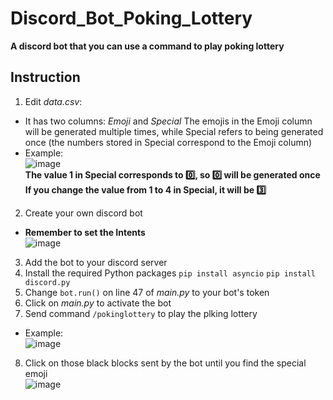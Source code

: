 # Discord_Bot_Poking_Lottery
**A discord bot that you can use a command to play poking lottery**

## Instruction
1. Edit *data.csv*:
 * It has two columns:
     *Emoji* and *Special*
      The emojis in the Emoji column will be generated multiple times, while Special refers to being generated once (the         numbers stored in Special correspond to the Emoji column)
 * Example:  
      ![image](https://github.com/hangjeff/Discord_Bot_Poking_Lottery/assets/163969474/d90186a8-3958-48f0-a384-ed0399561a0b)  
        **The value 1 in Special corresponds to :zero:, so :zero: will be generated once**  
        **If you change the value from 1 to 4 in Special, it will be :three:**
2. Create your own discord bot
 * **Remember to set the Intents**  
     ![image](https://github.com/hangjeff/Discord_Bot_Poking_Lottery/assets/163969474/8a449f12-2fb8-4499-b4e9-fec219c18e85)
3.  Add the bot to your discord server
4. Install the required Python packages
   ``pip install asyncio``
   ``pip install discord.py``
5. Change ``bot.run()`` on line 47 of *main.py* to your bot's token
6. Click on *main.py* to activate the bot
7. Send command ``/pokinglottery`` to play the plking lottery
 * Example:  
      ![image](https://github.com/hangjeff/Discord_Bot_Poking_Lottery/assets/163969474/821e1b67-2402-4328-b9d2-bf2a8a715b80)
8. Click on those black blocks sent by the bot until you find the special emoji  
 ![image](https://github.com/hangjeff/Discord_Bot_Poking_Lottery/assets/163969474/8b574b49-d139-44b3-b95b-438aea758081)

